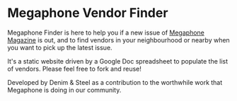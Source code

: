 # Megaphone Vendor Finder

Megaphone Finder is here to help you if a new issue of [Megaphone Magazine](http://www.megaphonemagazine.com/) is out, and to find vendors in your neighbourhood or nearby when you want to pick up the latest issue.

It's a static website driven by a Google Doc spreadsheet to populate the list of vendors. Please feel free to fork and reuse!

Developed by Denim & Steel as a contribution to the worthwhile work that Megaphone is doing in our community.
